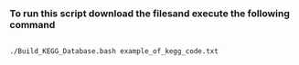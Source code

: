 ### To run this script download the filesand execute the following command

```sh

./Build_KEGG_Database.bash example_of_kegg_code.txt

```
